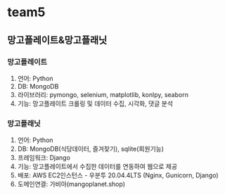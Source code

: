 # team5

## 망고플레이트&망고플래닛

### 망고플레이트
1. 언어: Python
2. DB: MongoDB 
3. 라이브러리: pymongo, selenium, matplotlib, konlpy, seaborn
4. 기능: 망고플레이트 크롤링 및 데이터 수집, 시각화, 댓글 분석

### 망고플래닛
1. 언어: Python
2. DB: MongoDB(식당데이터, 즐겨찾기), sqlite(회원기능)
3. 프레임워크: Django
4. 기능: 망고플레이트에서 수집한 데이터를 연동하여 웹으로 제공
5. 배포: AWS EC2인스턴스 - 우분투 20.04.4LTS (Nginx, Gunicorn, Django)
6. 도메인연결: 가비아(mangoplanet.shop)
